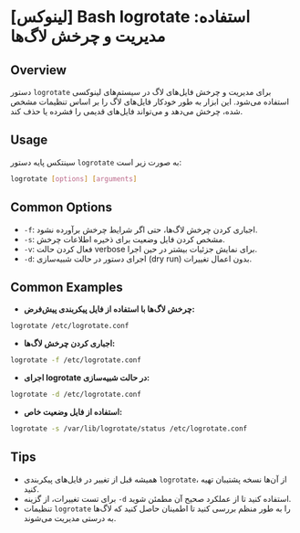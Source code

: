 # [لینوکس] Bash logrotate استفاده: مدیریت و چرخش لاگ‌ها

## Overview
دستور `logrotate` برای مدیریت و چرخش فایل‌های لاگ در سیستم‌های لینوکسی استفاده می‌شود. این ابزار به طور خودکار فایل‌های لاگ را بر اساس تنظیمات مشخص شده، چرخش می‌دهد و می‌تواند فایل‌های قدیمی را فشرده یا حذف کند.

## Usage
سینتکس پایه دستور `logrotate` به صورت زیر است:

```bash
logrotate [options] [arguments]
```

## Common Options
- `-f`: اجباری کردن چرخش لاگ‌ها، حتی اگر شرایط چرخش برآورده نشود.
- `-s`: مشخص کردن فایل وضعیت برای ذخیره اطلاعات چرخش.
- `-v`: فعال کردن حالت verbose برای نمایش جزئیات بیشتر در حین اجرا.
- `-d`: اجرای دستور در حالت شبیه‌سازی (dry run) بدون اعمال تغییرات.

## Common Examples
- **چرخش لاگ‌ها با استفاده از فایل پیکربندی پیش‌فرض:**

```bash
logrotate /etc/logrotate.conf
```

- **اجباری کردن چرخش لاگ‌ها:**

```bash
logrotate -f /etc/logrotate.conf
```

- **اجرای logrotate در حالت شبیه‌سازی:**

```bash
logrotate -d /etc/logrotate.conf
```

- **استفاده از فایل وضعیت خاص:**

```bash
logrotate -s /var/lib/logrotate/status /etc/logrotate.conf
```

## Tips
- همیشه قبل از تغییر در فایل‌های پیکربندی `logrotate`، از آن‌ها نسخه پشتیبان تهیه کنید.
- برای تست تغییرات، از گزینه `-d` استفاده کنید تا از عملکرد صحیح آن مطمئن شوید.
- تنظیمات `logrotate` را به طور منظم بررسی کنید تا اطمینان حاصل کنید که لاگ‌ها به درستی مدیریت می‌شوند.